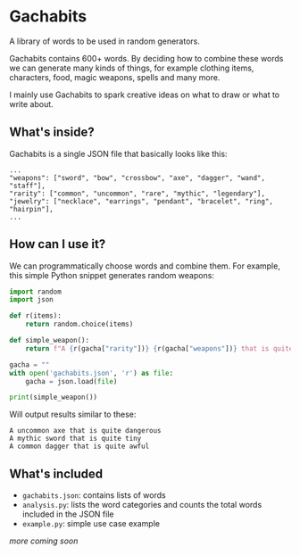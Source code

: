 # Gachabits

A library of words to be used in random generators.

Gachabits contains 600+ words. By deciding how to combine these words we can generate many kinds of things, for example clothing items, characters, food, magic weapons, spells and many more.

I mainly use Gachabits to spark creative ideas on what to draw or what to write about.

## What's inside?

Gachabits is a single JSON file that basically looks like this:

```
...
"weapons": ["sword", "bow", "crossbow", "axe", "dagger", "wand", "staff"],
"rarity": ["common", "uncommon", "rare", "mythic", "legendary"],
"jewelry": ["necklace", "earrings", "pendant", "bracelet", "ring", "hairpin"],
...
```

## How can I use it?

We can programmatically choose words and combine them. For example, this simple Python snippet generates random weapons:

```python
import random
import json

def r(items):
    return random.choice(items)

def simple_weapon():
    return f"A {r(gacha["rarity"])} {r(gacha["weapons"])} that is quite {r(gacha["modifiers"])}"

gacha = ""
with open('gachabits.json', 'r') as file:
	gacha = json.load(file)

print(simple_weapon())
```

Will output results similar to these:

```
A uncommon axe that is quite dangerous
A mythic sword that is quite tiny
A common dagger that is quite awful
```

## What's included

- `gachabits.json`: contains lists of words
- `analysis.py`: lists the word categories and counts the total words included in the JSON file
- `example.py`: simple use case example

*more coming soon*